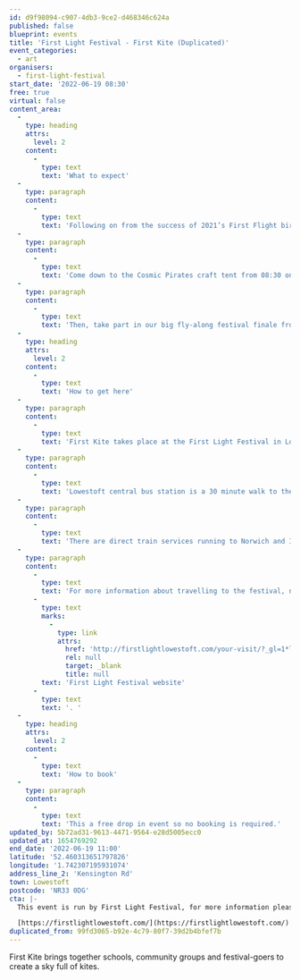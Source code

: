 ```yaml
---
id: d9f98094-c907-4db3-9ce2-d468346c624a
published: false
blueprint: events
title: 'First Light Festival - First Kite (Duplicated)'
event_categories:
  - art
organisers:
  - first-light-festival
start_date: '2022-06-19 08:30'
free: true
virtual: false
content_area:
  -
    type: heading
    attrs:
      level: 2
    content:
      -
        type: text
        text: 'What to expect'
  -
    type: paragraph
    content:
      -
        type: text
        text: 'Following on from the success of 2021’s First Flight birdbox project, First Kite brings together schools, community groups and festival-goers to create a sky full of kites.'
  -
    type: paragraph
    content:
      -
        type: text
        text: 'Come down to the Cosmic Pirates craft tent from 08:30 on Sunday morning, where there’ll be all the things you need to make and decorate your own kites.'
  -
    type: paragraph
    content:
      -
        type: text
        text: 'Then, take part in our big fly-along festival finale from 10:00 as we’re joined by two East Anglian kite flying groups to show us the ropes as we take to the sky!'
  -
    type: heading
    attrs:
      level: 2
    content:
      -
        type: text
        text: 'How to get here'
  -
    type: paragraph
    content:
      -
        type: text
        text: 'First Kite takes place at the First Light Festival in Lowestoft. '
  -
    type: paragraph
    content:
      -
        type: text
        text: 'Lowestoft central bus station is a 30 minute walk to the event site. For local services the X1, Coastal Clipper 99 and 103 stop at Kensington Road.'
  -
    type: paragraph
    content:
      -
        type: text
        text: 'There are direct train services running to Norwich and Ipswich, and on-going connections to Cambridge and London Liverpool Street. The last train from Lowestoft to Ipswich on Saturday is at 21:06. For Norwich, the last train departs Lowestoft at 23:30. For timetables, visit Greater Anglia.'
  -
    type: paragraph
    content:
      -
        type: text
        text: 'For more information about travelling to the festival, nearby car parks or access concerns please visit the '
      -
        type: text
        marks:
          -
            type: link
            attrs:
              href: 'http://firstlightlowestoft.com/your-visit/?_gl=1*lh6832*_ga*MTEyMjQ5MzkwMi4xNjU0NDU5ODYw*_ga_VNZBZ7KK2L*MTY1NDQ1OTg1OS4xLjEuMTY1NDQ1OTg5My4w&_ga=2.168758113.114446753.1654459861-1122493902.1654459860'
              rel: null
              target: _blank
              title: null
        text: 'First Light Festival website'
      -
        type: text
        text: '. '
  -
    type: heading
    attrs:
      level: 2
    content:
      -
        type: text
        text: 'How to book'
  -
    type: paragraph
    content:
      -
        type: text
        text: 'This a free drop in event so no booking is required.'
updated_by: 5b72ad31-9613-4471-9564-e28d5005ecc0
updated_at: 1654769292
end_date: '2022-06-19 11:00'
latitude: '52.460313651797826'
longitude: '1.742307195931074'
address_line_2: 'Kensington Rd'
town: Lowestoft
postcode: 'NR33 0DG'
cta: |-
  This event is run by First Light Festival, for more information please get in touch via:

  [https://firstlightlowestoft.com/](https://firstlightlowestoft.com/)
duplicated_from: 99fd3065-b92e-4c79-80f7-39d2b4bfef7b
---
```

First Kite brings together schools, community groups and festival-goers to create a sky full of kites.